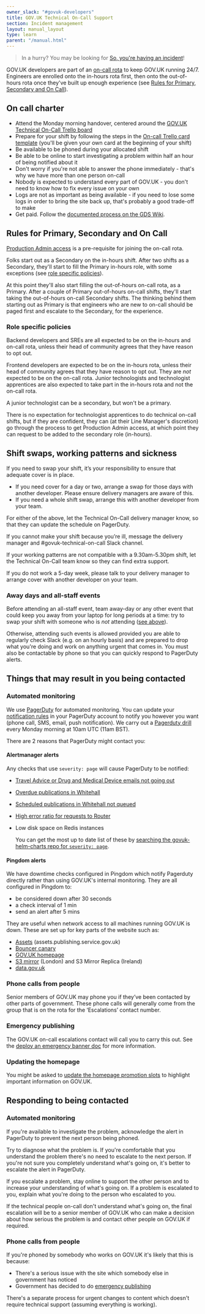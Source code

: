 ```yaml
---
owner_slack: "#govuk-developers"
title: GOV.UK Technical On-Call Support
section: Incident management
layout: manual_layout
type: learn
parent: "/manual.html"
---
```


> In a hurry? You may be looking for [So, you're having an incident][]!

GOV.UK developers are part of an [on-call rota](https://docs.google.com/spreadsheets/d/1OTVm_k6MDdCFN1EFzrKXWu4iIPI7uR9mssI8AMwn7lU/edit) to keep GOV.UK running 24/7. Engineers are enrolled onto the in-hours rota first, then onto the out-of-hours rota once they've built up enough experience (see [Rules for Primary, Secondary and On Call](#rules-for-primary-secondary-and-on-call)).

[So, you're having an incident]: /manual/incident-what-to-do.html

## On call charter

- Attend the Monday morning handover, centered around the [GOV.UK Technical On-Call Trello board](https://trello.com/b/M7UzqXpk)
- Prepare for your shift by following the steps in the [On-call Trello card template](https://trello.com/c/mK6p8hH4/977-on-call-checklist) (you'll be given your own card at the beginning of your shift)
- Be available to be phoned during your allocated shift
- Be able to be online to start investigating a problem within half an hour
  of being notified about it
- Don't worry if you're not able to answer the phone immediately - that's
  why we have more than one person on-call
- Nobody is expected to understand every part of GOV.UK - you don't need to
  know how to fix every issue on your own
- Logs are not as important as being available - if you need to lose some logs
  in order to bring the site back up, that's probably a good trade-off to make
- Get paid. Follow the [documented process on the GDS Wiki][GDS Wiki].

[GDS Wiki]: https://sites.google.com/digital.cabinet-office.gov.uk/the-gds-wiki/info-for-employees/people-services-hr-help/miscellaneous/out-of-hours-allowance

## Rules for Primary, Secondary and On Call

[Production Admin access](/manual/rules-for-getting-production-access.html) is a pre-requisite for joining the on-call rota.

Folks start out as a Secondary on the in-hours shift. After two shifts as a Secondary, they'll start to fill the Primary in-hours role, with some exceptions (see [role specific policies](#role-specific-policies)).

At this point they'll also start filling the out-of-hours on-call rota, as a Primary. After a couple of Primary out-of-hours on-call shifts, they'll start taking the out-of-hours on-call Secondary shifts. The thinking behind them starting out as Primary is that engineers who are new to on-call should be paged first and escalate to the Secondary, for the experience.

### Role specific policies

Backend developers and SREs are all expected to be on the in-hours and on-call rota, unless their head of community agrees that they have reason to opt out.

Frontend developers are expected to be on the in-hours rota, unless their head of community agrees that they have reason to opt out. They are _not_ expected to be on the on-call rota. Junior technologists and technologist apprentices are also expected to take part in the in-hours rota and not the on-call rota.

A junior technologist can be a secondary, but won't be a primary.

There is no expectation for technologist apprentices to do technical on-call shifts, but if they are confident, they can (at their Line Manager's discretion) go through the process to get Production Admin access, at which point they can request to be added to the secondary role (in-hours).

## Shift swaps, working patterns and sickness

If you need to swap your shift, it’s your responsibility to ensure that adequate cover is in place.

- If you need cover for a day or two, arrange a swap for those days with another developer. Please ensure delivery managers are aware of this.
- If you need a whole shift swap, arrange this with another developer from your team.

For either of the above, let the Technical On-Call delivery manager know, so that they can update the schedule on PagerDuty.

If you cannot make your shift because you’re ill, message the delivery manager and #govuk-technical-on-call Slack channel.

If your working patterns are not compatible with a 9.30am-5.30pm shift, let the Technical On-Call team know so they can find extra support.

If you do not work a 5-day week, please talk to your delivery manager to arrange cover with another developer on your team.

### Away days and all-staff events

Before attending an all-staff event, team away-day or any other event that could keep you away from your laptop for long periods at a time: try to swap your shift with someone who is _not_ attending ([see above](#shift-swaps-working-patterns-and-sickness)).

Otherwise, attending such events is allowed provided you are able to regularly check Slack (e.g. on an hourly basis) and are prepared to drop what you're doing and work on anything urgent that comes in. You must also be contactable by phone so that you can quickly respond to PagerDuty alerts.

## Things that may result in you being contacted

### Automated monitoring

We use [PagerDuty](/manual/pagerduty.html)
for automated monitoring. You can update your [notification rules](https://support.pagerduty.com/docs/user-profile#notification-rules)
in your PagerDuty account to notify you however you want (phone call, SMS, email,
push notification). We carry out a [Pagerduty drill](/manual/pagerduty.html#pagerduty-drill) every Monday morning at 10am UTC (11am BST).

There are 2 reasons that PagerDuty might contact you:

#### Alertmanager alerts

Any checks that use `severity: page` will cause PagerDuty to be notified:

- [Travel Advice or Drug and Medical Device emails not going out](/manual/alerts/email-alerts-travel-medical.html)
- [Overdue publications in Whitehall](/manual/alerts/whitehall-scheduled-publishing.html#overdue-publications-in-whitehall)
- [Scheduled publications in Whitehall not queued](/manual/alerts/whitehall-scheduled-publishing.html#scheduled-publications-in-whitehall-not-queued)
- [High error ratio for requests to Router](/manual/alerts/RouterErrorRatioTooHigh.html)
- Low disk space on Redis instances

   You can get the most up to date list of these by [searching the govuk-helm-charts repo for `severity: page`](https://github.com/search?q=repo%3Aalphagov%2Fgovuk-helm-charts%20severity%3A%20page).

#### Pingdom alerts

We have downtime checks configured in Pingdom which notify Pagerduty directly rather
than using GOV.UK's internal monitoring. They are all configured in Pingdom to:

- be considered down after 30 seconds
- a check interval of 1 min
- send an alert after 5 mins

They are useful when network access to all machines running GOV.UK is down. These
are set up for key parts of the website such as:

- [Assets](/manual/assets.html) (assets.publishing.service.gov.uk)
- [Bouncer canary](/manual/pingdom-bouncer-canary-check.html)
- [GOV.UK homepage](/manual/alerts/pingdom-homepage-check.html)
- [S3 mirror](/manual/alerts/mirror-sync.html#impact) (London) and S3 Mirror Replica (Ireland)
- [data.gov.uk](/manual/data-gov-uk-monitoring.html)

### Phone calls from people

Senior members of GOV.UK may phone you if they’ve been contacted by other parts
of government. These phone calls will generally come from the group that is on the
rota for the ‘Escalations’ contact number.

### Emergency publishing

The GOV.UK on-call escalations contact will call you to carry this out.  See the
[deploy an emergency banner doc](/manual/emergency-publishing.html)
for more information.

### Updating the homepage

You might be asked to [update the homepage promotion slots](/repos/frontend/update-homepage-promotion-slots.html) to highlight important information on GOV.UK.

## Responding to being contacted

### Automated monitoring

If you're available to investigate the problem, acknowledge the alert in
PagerDuty to prevent the next person being phoned.

Try to diagnose what the problem is. If you're comfortable that you understand
the problem there's no need to escalate to the next person. If you're not sure
you completely understand what's going on, it's better to escalate the alert
in PagerDuty.

If you escalate a problem, stay online to support the other person and to
increase your understanding of what's going on. If a problem is escalated
to you, explain what you're doing to the person who escalated to you.

If the technical people on-call don't understand what's going on, the final
escalation will be to a senior member of GOV.UK who can make a decision about
how serious the problem is and contact other people on GOV.UK if required.

### Phone calls from people

If you're phoned by somebody who works on GOV.UK it's likely that this is because:

- There's a serious issue with the site which somebody else in government has noticed
- Government has decided to do [emergency publishing](/manual/emergency-publishing.html)

There's a separate process for urgent changes to content which doesn't require technical
support (assuming everything is working).
